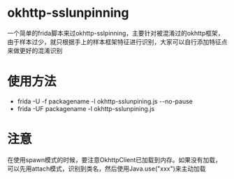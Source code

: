 # okhttp-sslunpinning

一个简单的frida脚本来过okhttp-sslpinning，主要针对被混淆过的okhttp框架，由于样本过少，就只根据手上的样本框架特征进行识别，大家可以自行添加特征点来做更好的混淆识别

# 使用方法
- frida -U -f packagename -l okhttp-sslunpining.js --no-pause
- frida -UF packagename -l okhttp-sslunpining.js

# 注意

在使用spawn模式的时候，要注意OkhttpClient已加载到内存。如果没有加载，可以先用attach模式，识别到类名，然后使用Java.use("xxx")来主动加载

